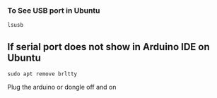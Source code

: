 ### To See USB port in Ubuntu
```
lsusb
```
## If serial port does not show in Arduino IDE on Ubuntu
```
sudo apt remove brltty 
```
Plug the arduino or dongle off and on

